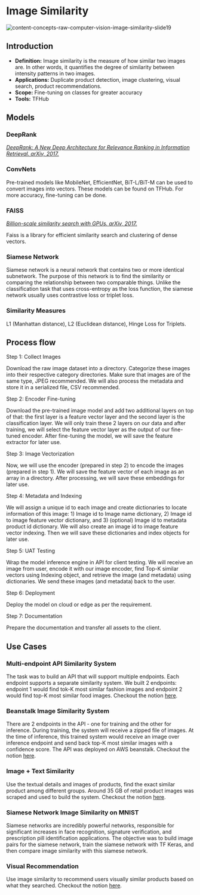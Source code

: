 # Image Similarity

![content-concepts-raw-computer-vision-image-similarity-slide19](https://user-images.githubusercontent.com/62965911/216822791-efe44b82-976d-46ca-81ee-eeb700ee641d.png)

## Introduction

- **Definition:** Image similarity is the measure of how similar two images are. In other words, it quantifies the degree of similarity between intensity patterns in two images.
- **Applications:** Duplicate product detection, image clustering, visual search, product recommendations.
- **Scope:** Fine-tuning on classes for greater accuracy
- **Tools:** TFHub

## Models

### DeepRank

*[DeepRank: A New Deep Architecture for Relevance Ranking in Information Retrieval. arXiv, 2017.](https://arxiv.org/abs/1710.05649)*

### ConvNets

Pre-trained models like MobileNet, EfficientNet, BiT-L/BiT-M can be used to convert images into vectors. These models can be found on TFHub. For more accuracy, fine-tuning can be done.

### FAISS

*[Billion-scale similarity search with GPUs. arXiv, 2017.](https://arxiv.org/abs/1702.08734)*

Faiss is a library for efficient similarity search and clustering of dense vectors.

### Siamese Network

Siamese network is a neural network that contains two or more identical subnetwork. The purpose of this network is to find the similarity or comparing the relationship between two comparable things. Unlike the classification task that uses cross-entropy as the loss function, the siamese network usually uses contrastive loss or triplet loss.

### Similarity Measures

L1 (Manhattan distance), L2 (Euclidean distance), Hinge Loss for Triplets.

## Process flow

Step 1: Collect Images

Download the raw image dataset into a directory. Categorize these images into their respective category directories. Make sure that images are of the same type, JPEG recommended. We will also process the metadata and store it in a serialized file, CSV recommended.

Step 2: Encoder Fine-tuning

Download the pre-trained image model and add two additional layers on top of that: the first layer is a feature vector layer and the second layer is the classification layer. We will only train these 2 layers on our data and after training, we will select the feature vector layer as the output of our fine-tuned encoder. After fine-tuning the model, we will save the feature extractor for later use.

Step 3: Image Vectorization

Now, we will use the encoder (prepared in step 2) to encode the images (prepared in step 1). We will save the feature vector of each image as an array in a directory. After processing, we will save these embeddings for later use.

Step 4: Metadata and Indexing

We will assign a unique id to each image and create dictionaries to locate information of this image: 1) Image id to Image name dictionary, 2) Image id to image feature vector dictionary, and 3) (optional) Image id to metadata product id dictionary. We will also create an image id to image feature vector indexing. Then we will save these dictionaries and index objects for later use.

Step 5: UAT Testing

Wrap the model inference engine in API for client testing. We will receive an image from user, encode it with our image encoder, find Top-K similar vectors using Indexing object, and retrieve the image (and metadata) using dictionaries. We send these images (and metadata) back to the user.

Step 6: Deployment

Deploy the model on cloud or edge as per the requirement.

Step 7: Documentation

Prepare the documentation and transfer all assets to the client.

## Use Cases

### Multi-endpoint API Similarity System

The task was to build an API that will support multiple endpoints. Each endpoint supports a separate similarity system. We built 2 endpoints: endpoint 1 would find tok-K most similar fashion images and endpoint 2 would find top-K most similar food images. Checkout the notion [here](https://www.notion.so/Multi-endpoint-Image-Similarity-System-159b47b635ea42299a0214551630e740).

### Beanstalk Image Similarity System

There are 2 endpoints in the API - one for training and the other for inference. During training, the system will receive a zipped file of images. At the time of inference, this trained system would receive an image over inference endpoint and send back top-K most similar images with a confidence score. The API was deployed on AWS beanstalk. Checkout the notion [here](https://www.notion.so/Image-Similarity-AWS-b8f33261750047a69744e91a554eabff).

### Image + Text Similarity

Use the textual details and images of products, find the exact similar product among different groups. Around 35 GB of retail product images was scraped and used to build the system. Checkout the notion [here](https://www.notion.so/Image-Text-Similarity-fe5130324ae14ab48a30c93444348f4a).

### Siamese Network Image Similarity on MNIST

Siamese networks are incredibly powerful networks, responsible for significant increases in face recognition, signature verification, and prescription pill identification applications. The objective was to build image pairs for the siamese network, train the siamese network with TF Keras, and then compare image similarity with this siamese network.

### Visual Recommendation

Use image similarity to recommend users visually similar products based on what they searched. Checkout the notion [here](https://www.notion.so/Image-Similarity-Detection-in-Action-with-Tensorflow-2-0-c2b4421d75dd42a3a1becf9c98251ccb).

